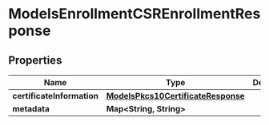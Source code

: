 

# ModelsEnrollmentCSREnrollmentResponse


## Properties

| Name | Type | Description | Notes |
|------------ | ------------- | ------------- | -------------|
|**certificateInformation** | [**ModelsPkcs10CertificateResponse**](ModelsPkcs10CertificateResponse.md) |  |  [optional] |
|**metadata** | **Map&lt;String, String&gt;** |  |  [optional] |



